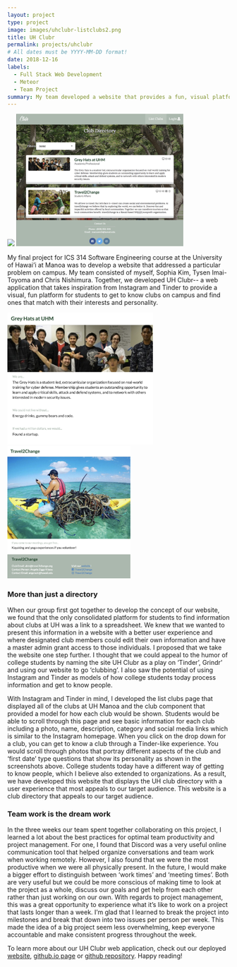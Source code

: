 ```yaml
---
layout: project
type: project
image: images/uhclubr-listclubs2.png
title: UH Clubr
permalink: projects/uhclubr
# All dates must be YYYY-MM-DD format!
date: 2018-12-16
labels:
  - Full Stack Web Development
  - Meteor
  - Team Project
summary: My team developed a website that provides a fun, visual platform for students to get to know clubs on campus and find ones that match with their interests and personality.
---
```


<div class="ui medium rounded images">
  <img class="ui image large" src="../images/uhclubr-homepage.png" style="height: 300px">
  <img class="ui image large" src="../images/uhclubr-listclubs.png" style="height: 300px">
</div>

My final project for ICS 314 Software Engineering course at the University of Hawai’i at Manoa was to develop a website that addressed a particular problem on campus. My team consisted of myself, Sophia Kim, Tysen Imai-Toyoma and Chris Nishimura. Together, we developed UH Clubr-- a web application that takes inspiration from Instagram and Tinder to provide a visual, fun platform for students to get to know clubs on campus and find ones that match with their interests and personality. 

<div class="ui medium rounded images">
  <img class="ui image large" src="../images/uhclubr-greyhats.png" style="height: 300px">
  <img class="ui image large" src="../images/uhclubr-travel2change.png" style="height: 300px">
</div>

### More than just a directory
When our group first got together to develop the concept of our website, we found that the only consolidated platform for students to find information about clubs at UH was a link to a spreadsheet. We knew that we wanted to present this information in a website with a better user experience and where designated club members could edit their own information and have a master admin grant access to those individuals. I proposed that we take the website one step further. I thought that we could appeal to the humor of college students by naming the site UH Clubr as a play on ‘Tinder’, Grindr’ and using our website to go ‘clubbing’. I also saw the potential of using Instagram and Tinder as models of how college students today process information and get to know people. 

With Instagram and Tinder in mind, I developed the list clubs page that displayed all of the clubs at UH Manoa  and the club component that provided a model for how each club would be shown.  Students would be able to scroll through this page and see basic information for each club including a photo, name, description, category and social media links which is similar to the Instagram homepage. When you click on the drop down for a club, you can get to know a club through a Tinder-like experience. You would scroll through photos that portray different aspects of the club and ‘first date’ type questions that show its personality as shown in the screenshots above. College students today have a different way of getting to know people, which I believe also extended to organizations. As a result, we have developed this website that displays the UH club directory with a user experience that most appeals to our target audience. This website is a club directory that appeals to our target audience. 

### Team work is the dream work
In the three weeks our team spent together collaborating on this project, I learned a lot about the best practices for optimal team productivity and project management. For one, I found that Discord was a very useful online communication tool that helped organize conversations and team work when working remotely. However, I also found that we were the most productive when we were all physically present. In the future, I would make a bigger effort to distinguish between ‘work times’ and ‘meeting times’. Both are very useful but we could be more conscious of making time to look at the project as a whole, discuss our goals and get help from each other rather than just working on our own. With regards to project management, this was a great opportunity to experience what it’s like to work on a project that lasts longer than a week. I’m glad that I learned to break the project into milestones and break that down into two issues per person per week. This made the idea of a big project seem less overwhelming, keep everyone accountable and make consistent progress throughout the week. 

To learn more about our UH Clubr web application, check out our deployed <a href="http://uhclubr.meteorapp.com">website</a>, <a href="https://uh-clubr.github.io/">github.io page</a> or <a href="https://github.com/uh-clubr/uh-clubr">github repository</a>. Happy reading!
